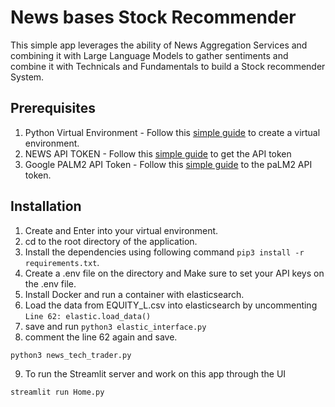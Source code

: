 # News bases Stock Recommender
This simple app leverages the ability of News Aggregation Services and combining it with Large Language Models to gather sentiments and combine it with Technicals and Fundamentals to build a Stock recommender System.

## Prerequisites
1. Python Virtual Environment - Follow this [simple guide](https://medium.com/datacat/a-simple-guide-to-creating-a-virtual-environment-in-python-for-windows-and-mac-1079f40be518) to create a virtual environment.
2. NEWS API TOKEN - Follow this [simple guide](https://newsapi.org/) to get the API token
3. Google PALM2 API Token - Follow this [simple guide](https://developers.generativeai.google/models/language) to the paLM2 API token.

## Installation
1. Create and Enter into your virtual environment.
2. cd to the root directory of the application.
3. Install the dependencies using following command `pip3 install -r requirements.txt`.
4. Create a .env file on the directory and Make sure to set your API keys on the .env file.
5. Install Docker and run a container with elasticsearch.
6. Load the data from EQUITY_L.csv into elasticsearch by uncommenting
    `Line 62: elastic.load_data()`
7. save and run `python3 elastic_interface.py`
8. comment the line 62 again and save.

```sh
python3 news_tech_trader.py
```
9. To run the Streamlit server and work on this app through the UI

```sh
streamlit run Home.py
```